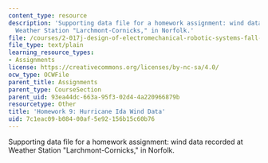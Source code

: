 ```yaml
---
content_type: resource
description: 'Supporting data file for a homework assignment: wind data recorded at
  Weather Station "Larchmont-Cornicks," in Norfolk.'
file: /courses/2-017j-design-of-electromechanical-robotic-systems-fall-2009/7c1eac09b08400af5e92156b15c60b76_homework9.txt
file_type: text/plain
learning_resource_types:
- Assignments
license: https://creativecommons.org/licenses/by-nc-sa/4.0/
ocw_type: OCWFile
parent_title: Assignments
parent_type: CourseSection
parent_uid: 93ea44dc-663a-95f3-02d4-4a220966879b
resourcetype: Other
title: 'Homework 9: Hurricane Ida Wind Data'
uid: 7c1eac09-b084-00af-5e92-156b15c60b76
---
```

Supporting data file for a homework assignment: wind data recorded at Weather Station "Larchmont-Cornicks," in Norfolk.